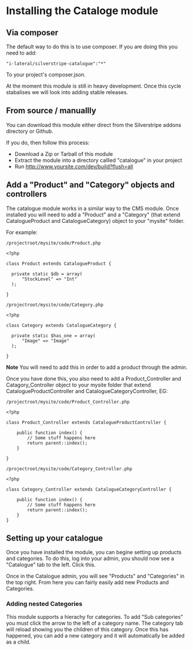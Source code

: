 Installing the Cataloge module
==============================

## Via composer

The default way to do this is to use composer. If you are doing this
you need to add:

    "i-lateral/silverstripe-catalogue":"*"

To your project's composer.json.

At the moment this module is still in heavy development. Once this cycle
stabalises we will look into adding stable releases.

## From source / manuallly

You can download this module either direct from the Silverstripe addons
directory or Github.

If you do, then follow this process:

* Download a Zip or Tarball of this module
* Extract the module into a directory callled "catalogue" in your project
* Run http://www.yoursite.com/dev/build?flush=all

## Add a "Product" and "Category" objects and controllers

The catalogue module works in a similar way to the CMS module. Once
installed you will need to add a "Product" and a "Category" (that extend
CatalogueProduct and CatalogueCategory) object to your "mysite" folder.

For example:

    /projectroot/mysite/code/Product.php

    <?php

    class Product extends CatalogueProduct {

      private static $db = array(
          "StockLevel" => "Int"
      );

    }

    /projectroot/mysite/code/Category.php

    <?php

    class Category extends CatalogueCategory {

      private static $has_one = array(
          "Image" => "Image"
      );

    }

**Note** You will need to add this in order to add a product through the
admin.

Once you have done this, you also need to add a Product_Controller and
Catagory_Controller object to your mysite folder that extend
CatalogueProductController and CatalogueCategoryController, EG:

    /projectroot/mysite/code/Product_Controller.php

    <?php

    class Product_Controller extends CatalogueProductController {

        public function index() {
            // Some stuff happens here
            return parent::index();
        }

    }

    /projectroot/mysite/code/Category_Controller.php

    <?php

    class Category_Controller extends CatalogueCategoryController {

        public function index() {
            // Some stuff happens here
            return parent::index();
        }
    }


## Setting up your catalogue

Once you have installed the module, you can begine setting up products
and categories. To do this, log into your admin, you should now see a
"Catalogue" tab to the left. Click this.

Once in the Catalogue admin, you will see "Products" and "Categories" in
the top right. From here you can fairly easily add new Products and
Categories.

### Adding nested Categories

This module supports a hierachy for categories. To add "Sub categories"
you must click the arrow to the left of a category name. The category
tab will reload showing you the children of this category. Once this has
happened, you can add a new category and it will automatically be added
as a child.
